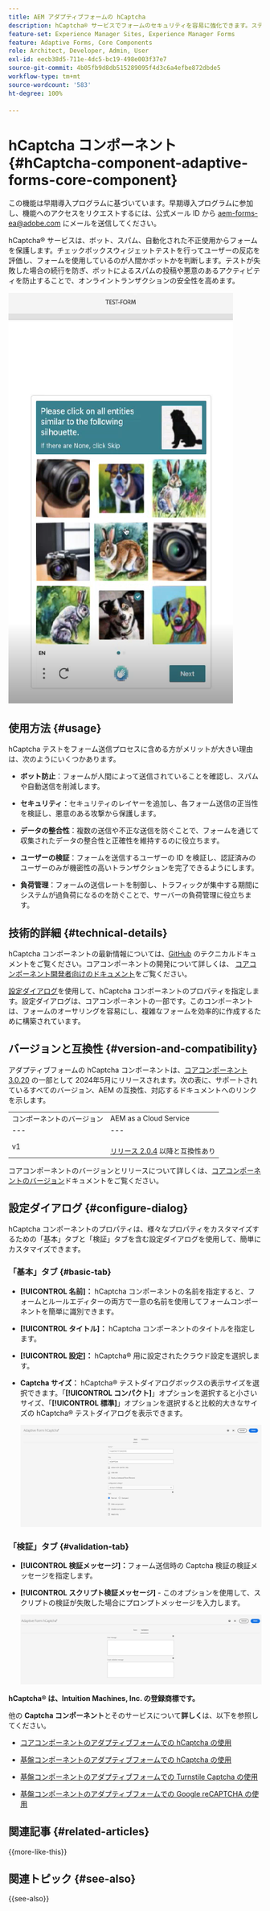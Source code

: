 ```yaml
---
title: AEM アダプティブフォームの hCaptcha
description: hCaptcha® サービスでフォームのセキュリティを容易に強化できます。ステップバイステップガイドをご用意しております。
feature-set: Experience Manager Sites, Experience Manager Forms
feature: Adaptive Forms, Core Components
role: Architect, Developer, Admin, User
exl-id: eecb38d5-711e-4dc5-bc19-498e003f37e7
source-git-commit: 4b05fb9d8db515289095f4d3c6a4efbe872dbde5
workflow-type: tm+mt
source-wordcount: '583'
ht-degree: 100%

---
```


# hCaptcha コンポーネント{#hCaptcha-component-adaptive-forms-core-component}

<span class="preview">この機能は早期導入プログラムに基づいています。早期導入プログラムに参加し、機能へのアクセスをリクエストするには、公式メール ID から aem-forms-ea@adobe.com にメールを送信してください。</span>

hCaptcha® サービスは、ボット、スパム、自動化された不正使用からフォームを保護します。チェックボックスウィジェットテストを行ってユーザーの反応を評価し、フォームを使用しているのが人間かボットかを判断します。テストが失敗した場合の続行を防ぎ、ボットによるスパムの投稿や悪意のあるアクティビティを防止することで、オンライントランザクションの安全性を高めます。

![hCaptcha®](/help/adaptive-forms/assets/hCaptcha-challenge.png)

## 使用方法 {#usage}

hCaptcha テストをフォーム送信プロセスに含める方がメリットが大きい理由は、次のようにいくつかあります。

- **ボット防止**：フォームが人間によって送信されていることを確認し、スパムや自動送信を削減します。

- **セキュリティ**：セキュリティのレイヤーを追加し、各フォーム送信の正当性を検証し、悪意のある攻撃から保護します。

- **データの整合性**：複数の送信や不正な送信を防ぐことで、フォームを通じて収集されたデータの整合性と正確性を維持するのに役立ちます。

- **ユーザーの検証**：フォームを送信するユーザーの ID を検証し、認証済みのユーザーのみが機密性の高いトランザクションを完了できるようにします。

- **負荷管理**：フォームの送信レートを制御し、トラフィックが集中する期間にシステムが過負荷になるのを防ぐことで、サーバーの負荷管理に役立ちます。

## 技術的詳細 {#technical-details}

hCaptcha コンポーネントの最新情報については、[GitHub](https://github.com/adobe/aem-core-forms-components/blob/master/ui.af.apps/src/main/content/jcr_root/apps/core/fd/components/form/hCaptcha/v1/hCaptcha/README.md) のテクニカルドキュメントをご覧ください。コアコンポーネントの開発について詳しくは、 [コアコンポーネント開発者向けのドキュメント](/help/developing/overview.md)をご覧ください。

[設定ダイアログ](#configure-dialog)を使用して、hCaptcha コンポーネントのプロパティを指定します。設定ダイアログは、コアコンポーネントの一部です。このコンポーネントは、フォームのオーサリングを容易にし、複雑なフォームを効率的に作成するために構築されています。

## バージョンと互換性 {#version-and-compatibility}


アダプティブフォームの hCaptcha コンポーネントは、[コアコンポーネント 3.0.20](https://github.com/adobe/aem-core-forms-components/commit/a4cb97131ffad47137a8f5f173401128a1cf3491) の一部として 2024年5月にリリースされます。次の表に、サポートされているすべてのバージョン、AEM の互換性、対応するドキュメントへのリンクを示します。

|  |  |
|---|---|
| コンポーネントのバージョン | AEM as a Cloud Service |
| --- | --- |
| v1 | <br>[リリース 2.0.4](/help/adaptive-forms/version.md) 以降と互換性あり | 互換性あり | 互換性あり |

コアコンポーネントのバージョンとリリースについて詳しくは、[コアコンポーネントのバージョン](/help/adaptive-forms/version.md)ドキュメントをご覧ください。

## 設定ダイアログ {#configure-dialog}

hCaptcha コンポーネントのプロパティは、様々なプロパティをカスタマイズするための「基本」タブと「検証」タブを含む設定ダイアログを使用して、簡単にカスタマイズできます。

### 「基本」タブ {#basic-tab}

- **[!UICONTROL 名前]：** hCaptcha コンポーネントの名前を指定すると、フォームとルールエディターの両方で一意の名前を使用してフォームコンポーネントを簡単に識別できます。
- **[!UICONTROL タイトル]：** hCaptcha コンポーネントのタイトルを指定します。
- **[!UICONTROL 設定]：** hCaptcha® 用に設定されたクラウド設定を選択します。
- **Captcha サイズ：** hCaptcha® テストダイアログボックスの表示サイズを選択できます。「**[!UICONTROL コンパクト]**」オプションを選択すると小さいサイズ、「**[!UICONTROL 標準]**」オプションを選択すると比較的大きなサイズの hCaptcha® テストダイアログを表示できます。<!-- or **[!UICONTROL Invisible]** to validate hCaptcha&reg; without explicitly rendering the checkbox widget on the user interface. -->

  ![hCaptcha の「基本」タブ](/help/adaptive-forms/assets/hcaptcha-basic.png)

### 「検証」タブ {#validation-tab}

- **[!UICONTROL 検証メッセージ]：**&#x200B;フォーム送信時の Captcha 検証の検証メッセージを指定します。
- **[!UICONTROL スクリプト検証メッセージ]** - このオプションを使用して、スクリプトの検証が失敗した場合にプロンプトメッセージを入力します。

  ![hCaptcha の「検証」タブ](/help/adaptive-forms/assets/hcaptcha-validation-tab.png)

**hCaptcha® は、Intuition Machines, Inc. の登録商標です。**

他の **Captcha コンポーネント**&#x200B;とそのサービスについて&#x200B;**詳しく**&#x200B;は、以下を参照してください。

- [コアコンポーネントのアダプティブフォームでの hCaptcha の使用](https://experienceleague.adobe.com/ja/docs/experience-manager-cloud-service/content/forms/adaptive-forms-authoring/authoring-adaptive-forms-core-components/create-an-adaptive-form-on-forms-cs/integrate-adaptive-forms-hCaptcha-core-components)

- [基盤コンポーネントのアダプティブフォームでの hCaptcha の使用](https://experienceleague.adobe.com/ja/docs/experience-manager-cloud-service/content/forms/adaptive-forms-authoring/authoring-adaptive-forms-foundation-components/add-components-to-an-adaptive-form/integrate-adaptive-forms-hcaptcha)

- [基盤コンポーネントのアダプティブフォームでの Turnstile Captcha の使用](https://experienceleague.adobe.com/ja/docs/experience-manager-cloud-service/content/forms/adaptive-forms-authoring/authoring-adaptive-forms-foundation-components/add-components-to-an-adaptive-form/integrate-adaptive-forms-turnstile)

- [基盤コンポーネントのアダプティブフォームでの Google reCAPTCHA の使用](https://experienceleague.adobe.com//docs/experience-manager-cloud-service/content/forms/adaptive-forms-authoring/authoring-adaptive-forms-core-components/create-an-adaptive-form-on-forms-cs/captcha-adaptive-forms-core-components)

## 関連記事 {#related-articles}

{{more-like-this}}

## 関連トピック {#see-also}

{{see-also}}
